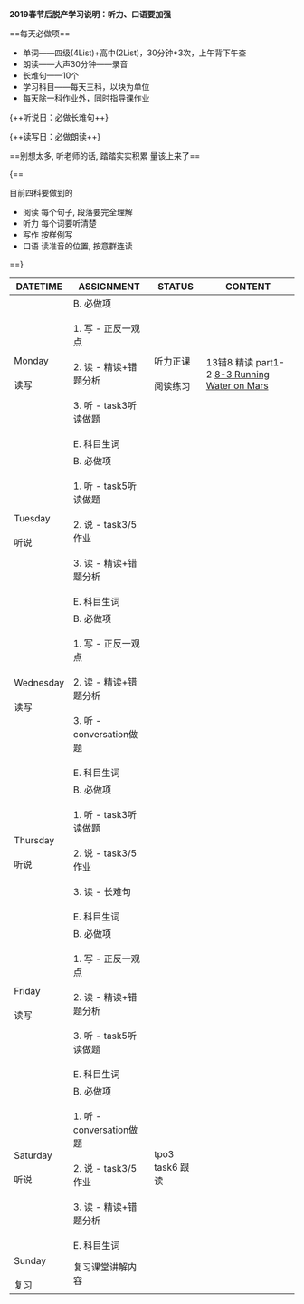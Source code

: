 **2019春节后脱产学习说明：听力、口语要加强**

==每天必做项==

* 单词——四级(4List)+高中(2List)，30分钟*3次，上午背下午查
* 朗读——大声30分钟——录音
* 长难句——10个
* 学习科目——每天三科，以块为单位
* 每天除一科作业外，同时指导课作业

{++听说日：必做长难句++}

{++读写日：必做朗读++}

==别想太多, 听老师的话, 踏踏实实积累 量该上来了==

{==

目前四科要做到的

* 阅读 每个句子, 段落要完全理解
* 听力 每个词要听清楚
* 写作 按样例写
* 口语 读准音的位置, 按意群连读

==}

DATETIME |  ASSIGNMENT | STATUS | CONTENT
------------ | ------------- | ------------- | -------------
Monday    <br><br>读写 | B. 必做项<br><br> 1. 写 - 正反一观点<br><br> 2. 读 - 精读+错题分析 <br><br> 3. 听 - task3听读做题<br><br> E. 科目生词 | 听力正课<br><br>阅读练习 | 13错8 精读 part1-2 [8-3 Running Water on Mars](../read/8-3.md)
Tuesday   <br><br>听说 | B. 必做项<br><br> 1. 听 - task5听读做题<br><br> 2. 说 - task3/5作业    <br><br> 3. 读 - 精读+错题分析 <br><br> E. 科目生词 | 
Wednesday <br><br>读写 | B. 必做项<br><br> 1. 写 - 正反一观点<br><br> 2. 读 - 精读+错题分析 <br><br> 3. 听 - conversation做题<br><br> E. 科目生词 | 
Thursday  <br><br>听说 | B. 必做项<br><br> 1. 听 - task3听读做题<br><br> 2. 说 - task3/5作业    <br><br> 3. 读 - 长难句 <br><br> E. 科目生词 | 
Friday    <br><br>读写 | B. 必做项<br><br> 1. 写 - 正反一观点<br><br> 2. 读 - 精读+错题分析 <br><br> 3. 听 - task5听读做题<br><br> E. 科目生词 | 
Saturday  <br><br>听说 | B. 必做项<br><br> 1. 听 - conversation做题<br><br> 2. 说 - task3/5作业    <br><br> 3. 读 - 精读+错题分析 <br><br> E. 科目生词 | tpo3 task6 跟读
Sunday    <br><br>复习 | 复习课堂讲解内容 | 